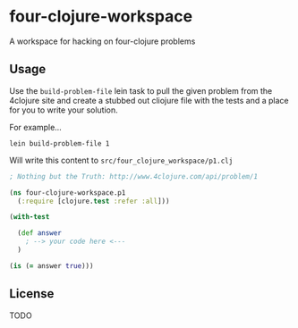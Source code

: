 # four-clojure-workspace

A workspace for hacking on four-clojure problems

## Usage

Use the `build-problem-file` lein task to pull the given problem from the
4clojure site and create a stubbed out cliojure file with the tests and a place
for you to write your solution.

For example...

```
lein build-problem-file 1
```

Will write this content to `src/four_clojure_workspace/p1.clj`

```clojure
; Nothing but the Truth: http://www.4clojure.com/api/problem/1

(ns four-clojure-workspace.p1
  (:require [clojure.test :refer :all]))

(with-test

  (def answer
    ; --> your code here <---
  )

(is (= answer true)))
```

## License

TODO

